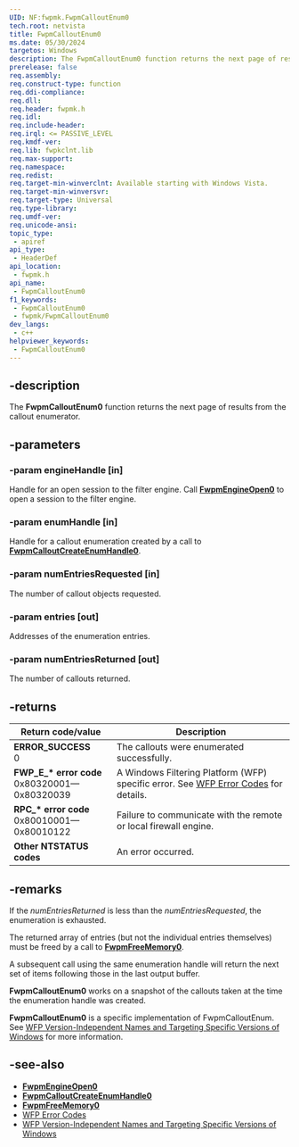 ```yaml
---
UID: NF:fwpmk.FwpmCalloutEnum0
tech.root: netvista
title: FwpmCalloutEnum0
ms.date: 05/30/2024
targetos: Windows
description: The FwpmCalloutEnum0 function returns the next page of results from the callout enumerator.
prerelease: false
req.assembly: 
req.construct-type: function
req.ddi-compliance: 
req.dll: 
req.header: fwpmk.h
req.idl: 
req.include-header: 
req.irql: <= PASSIVE_LEVEL
req.kmdf-ver: 
req.lib: fwpkclnt.lib
req.max-support: 
req.namespace: 
req.redist: 
req.target-min-winverclnt: Available starting with Windows Vista.
req.target-min-winversvr: 
req.target-type: Universal
req.type-library: 
req.umdf-ver: 
req.unicode-ansi: 
topic_type:
 - apiref
api_type:
 - HeaderDef
api_location:
 - fwpmk.h
api_name:
 - FwpmCalloutEnum0
f1_keywords:
 - FwpmCalloutEnum0
 - fwpmk/FwpmCalloutEnum0
dev_langs:
 - c++
helpviewer_keywords:
 - FwpmCalloutEnum0
---
```


## -description

The **FwpmCalloutEnum0** function returns the next page of results from the callout enumerator.

## -parameters

### -param engineHandle [in]

Handle for an open session to the filter engine. Call **[FwpmEngineOpen0](nf-fwpmk-fwpmengineopen0.md)** to open a session to the filter engine.

### -param enumHandle [in]

Handle for a callout enumeration created by a call to **[FwpmCalloutCreateEnumHandle0](nf-fwpmk-fwpmcalloutcreateenumhandle0.md)**.

### -param numEntriesRequested [in]

The number of callout objects requested.

### -param entries [out]

Addresses of the enumeration entries.

### -param numEntriesReturned [out]

The number of callouts returned.

## -returns

| Return code/value | Description |
| --- | --- |
| **ERROR_SUCCESS**<br>0 | The callouts were enumerated successfully. |
| **FWP_E_\* error code**<br>0x80320001—0x80320039 | A Windows Filtering Platform (WFP) specific error. See [WFP Error Codes](/windows/win32/fwp/wfp-error-codes) for details. |
| **RPC_\* error code**<br>0x80010001—0x80010122 | Failure to communicate with the remote or local firewall engine. |
| **Other NTSTATUS codes** | An error occurred. |

## -remarks

If the *numEntriesReturned* is less than the *numEntriesRequested*, the enumeration is exhausted.

The returned array of entries (but not the individual entries themselves) must be freed by a call to **[FwpmFreeMemory0](nf-fwpmk-fwpmfreememory0.md)**.

A subsequent call using the same enumeration handle will return the next set of items following those in the last output buffer.

**FwpmCalloutEnum0** works on a snapshot of the callouts taken at the time the enumeration handle was created.

**FwpmCalloutEnum0** is a specific implementation of FwpmCalloutEnum. See [WFP Version-Independent Names and Targeting Specific Versions of Windows](/windows/desktop/FWP/wfp-version-independent-names-and-targeting-specific-versions-of-windows) for more information.

## -see-also

- **[FwpmEngineOpen0](nf-fwpmk-fwpmengineopen0.md)**
- **[FwpmCalloutCreateEnumHandle0](nf-fwpmk-fwpmcalloutcreateenumhandle0.md)**
- **[FwpmFreeMemory0](nf-fwpmk-fwpmfreememory0.md)**
- [WFP Error Codes](/windows/win32/fwp/wfp-error-codes)
- [WFP Version-Independent Names and Targeting Specific Versions of Windows](/windows/desktop/FWP/wfp-version-independent-names-and-targeting-specific-versions-of-windows)
